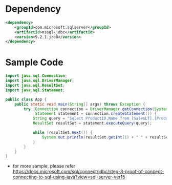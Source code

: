 # Dependency

```xml
<dependency>
    <groupId>com.microsoft.sqlserver</groupId>
    <artifactId>mssql-jdbc</artifactId>
    <version>9.2.1.jre8</version>
</dependency>
```

# Sample Code

```java
import java.sql.Connection;
import java.sql.DriverManager;
import java.sql.ResultSet;
import java.sql.Statement;

public class App {
    public static void main(String[] args) throws Exception {
        try (Connection connection = DriverManager.getConnection(System.getenv("AZURE_SQL_CONNECTIONSTRING"));
             Statement statement = connection.createStatement()) {
            String query = "Select ProductID,Name from [SalesLT].[Product]";
            ResultSet resultSet = statement.executeQuery(query);

            while (resultSet.next()) {
                System.out.println(resultSet.getInt(1) + " " + resultSet.getString(2));
            }
        }
    }
}
```

* for more sample, please refer https://docs.microsoft.com/sql/connect/jdbc/step-3-proof-of-concept-connecting-to-sql-using-java?view=sql-server-ver15
